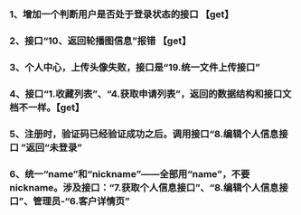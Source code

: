 ### 1、增加一个判断用户是否处于登录状态的接口 【get】

### 2、接口“10、返回轮播图信息”报错 【get】

### 3、个人中心，上传头像失败，接口是“19.统一文件上传接口”

### 4、接口“1.收藏列表”、“4.获取申请列表”，返回的数据结构和接口文档不一样。【get】

### 5、注册时，验证码已经验证成功之后。调用接口“8.编辑个人信息接口 ”返回“未登录”

### 6、统一“name”和“nickname”——全部用“name”，不要nickname。涉及接口：“7.获取个人信息接口”、“8.编辑个人信息接口”、管理员-“6.客户详情页”

